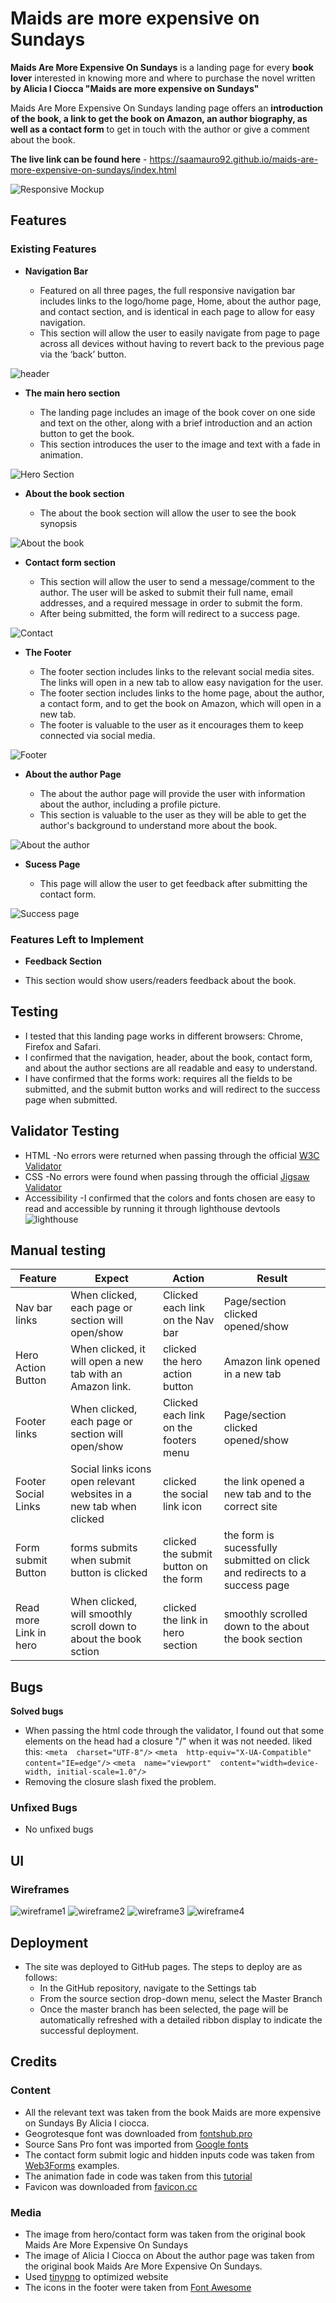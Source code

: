 # Maids are more expensive on Sundays  

**Maids Are More Expensive On Sundays** is a landing page for every **book lover** interested  in knowing more and where to purchase the novel written **by Alicia I Ciocca "Maids are more expensive on Sundays"**

  

Maids Are More Expensive On Sundays landing page offers an **introduction of the book, a link to get the book on Amazon, an author biography, as well as a contact form** to get in touch with the author or give a comment about the book.

  

**The live link can be found here** - https://saamauro92.github.io/maids-are-more-expensive-on-sundays/index.html


![Responsive Mockup](https://github.com/saamauro92/maids-are-more-expensive-on-sundays/raw/main/media/amIResponsive.png)

## Features 

### Existing Features

- __Navigation Bar__

  - Featured on all three pages, the full responsive navigation bar includes links to the logo/home page, Home, about the author page, and contact section, and is identical in each page to allow for easy navigation.
  - This section will allow the user to easily navigate from page to page across all devices without having to revert back to the previous page via the ‘back’ button. 

![header](https://github.com/saamauro92/maids-are-more-expensive-on-sundays/raw/main/media/navbar.png)

- __The main hero section__

  - The landing page includes an image of the book cover on one side and text on the other, along with a brief introduction and an action button to get the book.
  - This section introduces the user to the image and text with a fade in animation.

![Hero Section](https://github.com/saamauro92/maids-are-more-expensive-on-sundays/raw/main/media/hero.png)

- __About the book section__

  - The about the book section will allow the user to see the book synopsis 

![About the book](https://github.com/saamauro92/maids-are-more-expensive-on-sundays/raw/main/media/aboutthebook.png)

- __Contact form section__

  - This section will allow the user to send a message/comment to the author. The user will be asked to submit their full name, email addresses, and a required message in order to submit the form.
  - After being submitted, the form will redirect to a success page.

![Contact](https://github.com/saamauro92/maids-are-more-expensive-on-sundays/raw/main/media/contact.png)

- __The Footer__ 

  - The footer section includes links to the relevant social media sites. The links will open in a new tab to allow easy navigation for the user. 
  - The footer section includes links to the home page, about the author, a contact form, and to get the book on Amazon, which will open in a new tab.
  - The footer is valuable to the user as it encourages them to keep connected via social media.

![Footer](https://github.com/saamauro92/maids-are-more-expensive-on-sundays/raw/main/media/footer.png)

- __About the author Page__

  - The about the author page will provide the user with information about the author, including a profile picture.
  - This section is valuable to the user as they will be able to get the author's background to understand more about the book.

![About the author](https://github.com/saamauro92/maids-are-more-expensive-on-sundays/raw/main/media/theauthor.png)

- __Sucess Page__

  - This page will allow the user to get feedback after submitting the contact form.


![Success page](https://github.com/saamauro92/maids-are-more-expensive-on-sundays/raw/main/media/sucess.png)

### Features Left to Implement

- __Feedback Section__ 

- This section would show users/readers feedback about the book. 

## Testing 

- I tested that this landing page works in different browsers: Chrome, Firefox and Safari.
- I confirmed that the navigation, header, about the book, contact form, and about the author sections are all readable and easy to understand.
- I have confirmed that the forms work: requires all the fields to be submitted, and the submit button works and will redirect to the success page when submitted.

## Validator Testing

 - HTML 
 -No errors were returned when passing through the official [W3C Validator](https://validator.w3.org/#validate_by_input)
 - CSS 
 -No errors were found when passing through the official [Jigsaw Validator](https://jigsaw.w3.org/css-validator/#validate_by_input)
 - Accessibility
 -I confirmed that the colors and fonts chosen are easy to read and accessible by running it through lighthouse devtools
 ![lighthouse](https://github.com/saamauro92/maids-are-more-expensive-on-sundays/raw/main/media/lighthouse.png)



## Manual testing 

| Feature | Expect | Action | Result |
|--|--|--|--|
| Nav bar links | When clicked, each page or section will open/show | Clicked each link on the Nav bar | Page/section clicked opened/show |
| Hero Action Button | When clicked, it will open a new tab with an Amazon link. | clicked the hero action button | Amazon link opened in a new tab |
| Footer links | When clicked, each page or section will open/show | Clicked each link on the footers menu | Page/section clicked opened/show |
| Footer Social Links | Social links icons open relevant websites in a new tab when clicked | clicked the social link icon | the link opened a new tab and to the correct site |
| Form submit Button | forms submits when submit button is clicked | clicked the submit button on the form | the form is sucessfully submitted on click and redirects to a success page |
| Read more Link in hero | When clicked, will smoothly scroll down to about the book sction | clicked the link in hero section | smoothly scrolled down to the about the book section |

## Bugs

**Solved bugs**

 - When passing the html code through the validator, I found out that some elements on the head had a closure "/" when it was not needed.
liked this: 
`<meta  charset="UTF-8"/>`
`<meta  http-equiv="X-UA-Compatible"  content="IE=edge"/>`
`<meta  name="viewport"  content="width=device-width, initial-scale=1.0"/>`
- Removing the closure slash fixed the problem.



### Unfixed Bugs

- No unfixed bugs

## UI

### Wireframes

 ![wireframe1](https://github.com/saamauro92/maids-are-more-expensive-on-sundays/raw/main/media/Wireframe1.png)
![wireframe2](https://github.com/saamauro92/maids-are-more-expensive-on-sundays/raw/main/media/Wireframe2.png)
![wireframe3](https://github.com/saamauro92/maids-are-more-expensive-on-sundays/raw/main/media/Wireframe3.png)
![wireframe4](https://github.com/saamauro92/maids-are-more-expensive-on-sundays/raw/main/media/Wireframe4.png)


## Deployment

- The site was deployed to GitHub pages. The steps to deploy are as follows: 
  - In the GitHub repository, navigate to the Settings tab 
  - From the source section drop-down menu, select the Master Branch
  - Once the master branch has been selected, the page will be automatically refreshed with a detailed ribbon display to indicate the successful deployment. 


## Credits
### Content
- All the relevant text was taken from the book Maids are more expensive on Sundays By Alicia I ciocca.
- Geogrotesque font was downloaded from [fontshub.pro](https://fontshub.pro)
- Source Sans Pro font was imported from [Google fonts](https://fonts.google.com/)
 - The contact form submit logic and hidden inputs code was taken from  [Web3Forms](https://web3forms.com/examples)  examples.
 - The animation fade in code was taken from this [tutorial](https://www.tutorialspoint.com/css/css_animation_fade_in.htm)
 - Favicon was downloaded from [favicon.cc](https://www.favicon.cc/?action=icon&file_id=983746)

### Media

 - The image from hero/contact form was taken from the original book Maids Are More Expensive On Sundays
 - The image of Alicia I Ciocca on About the author page was taken from the original book Maids Are More Expensive On Sundays.
 - Used [tinypng](https://tinypng.com/)   to optimized website
 - The icons in the footer were taken from [Font Awesome](https://fontawesome.com/)






